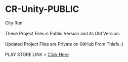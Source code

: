 # CR-Unity-PUBLIC
City Run</br>
</br>
These Project Files is Public Version and its Old Version. </br>
</br>
Updated Project Files are Private on GitHub From Thiefs  :) </br>
</br>
PLAY STORE LINK = <a href="https://play.google.com/store/apps/details?id=com.hk7020.CityRun">Click Here</a>
